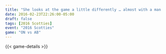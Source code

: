 ```yaml
---
title: "She looks at the game a little differently … almost with a man’s eyes"
date: 2016-02-23T22:26:00-05:00
draft: false
tags: [2016 Scotties]
event: "2016 Scotties"
game: "ON vs AB"
---
```

{{< game-details >}}
<!--more--> 